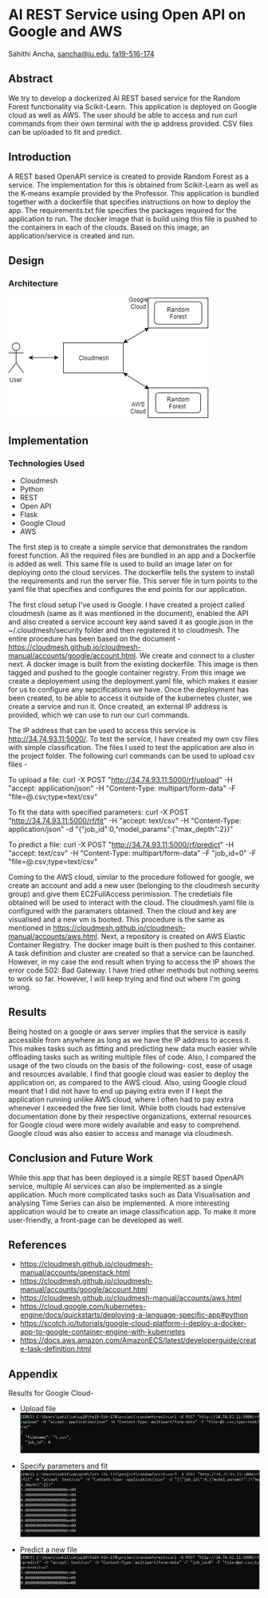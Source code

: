 # AI REST Service using Open API on Google and AWS

Sahithi Ancha, sancha@iu.edu, [fa19-516-174](https://github.com/cloudmesh-community/fa19-516-174)
  
## Abstract

We try to develop a dockerized AI REST based service for the Random Forest functionality via Scikit-Learn. This application is deployed on Google cloud as well as AWS. The user should be able to access and run curl commands from their own terminal with the ip address provided. CSV files can be uploaded to fit and predict.

## Introduction

A REST based OpenAPI service is created to provide Random Forest as a service. The implementation for this is obtained from Scikit-Learn as well as the K-means example provided by the Professor. This application is bundled together with a dockerfile that specifies instructions on how to deploy the app. The requirements.txt file specifies the packages required for the application to run. The docker image that is build using this file is pushed to the containers in each of the clouds. Based on this image, an application/service is created and run. 

## Design 
### Architecture

![Architecture](images/ar.png)

## Implementation

### Technologies Used
* Cloudmesh
* Python
* REST
* Open API
* Flask
* Google Cloud
* AWS

The first step is to create a simple service that demonstrates the random forest function. All the required files are bundled in an app and a Dockerfile is added as well. This same file is used to build an image later on for deploying onto the cloud services. The dockerfile tells the system to install the requirements and run the server file. This server file in turn points to the yaml file that specifies and configures the end points for our application. 

The first cloud setup I've used is Google. I have created a project called cloudmesh (same as it was mentioned in the document), enabled the API and also created a service account key aand saved it as google.json in the ~/.cloudmesh/security folder and then registered it to cloudmesh. The entire procedure has been based on the document - https://cloudmesh.github.io/cloudmesh-manual/accounts/google/account.html. We create and connect to a cluster next. A docker image is built from the existing dockerfile. This image is then tagged and pushed to the google container registry. From this image we create a deployement using the deployment.yaml file, which makes it easier for us to configure any sepcifications we have. Once the deployment has been created, to be able to access it outside of the kubernetes cluster, we create a service and run it. Once created, an external IP address is provided, which we can use to run our curl commands. 

The IP address that can be used to access this service is http://34.74.93.11:5000/.
To test the service, I have created my own csv files with simple classification. The files I used to test the application are also in the project folder. The following curl commands can be used to upload csv files -

To upload a file: 
curl -X POST "http://34.74.93.11:5000/rf/upload" -H "accept: application/json" -H "Content-Type: multipart/form-data" -F "file=@<filename>.csv;type=text/csv"

To fit the data with specified parameters: 
curl -X POST "http://34.74.93.11:5000/rf/fit" -H "accept: text/csv" -H "Content-Type: application/json" -d "{\"job_id\":0,\"model_params\":{\"max_depth\":2}}"

To predict a file: 
curl -X POST "http://34.74.93.11:5000/rf/predict" -H "accept: text/csv" -H "Content-Type: multipart/form-data" -F "job_id=0" -F "file=@<filename>.csv;type=text/csv"
  
Coming to the AWS cloud, similar to the procedure followed for google, we create an account and add a new user (belonging to the cloudmesh security group) and give them EC2FullAccess perimission. The credetials file obtained will be used to interact with the cloud. The cloudmesh.yaml file is configured with the paramaters obtained. Then the cloud and key are visualised and a new vm is booted. This procedure is the same as mentioned in https://cloudmesh.github.io/cloudmesh-manual/accounts/aws.html. Next, a repository is created on AWS Elastic Container Registry. The docker image built is then pushed to this container. A task definition and cluster are created so that a service can be launched. However, in my case the end result when trying to access the IP shows the error code 502: Bad Gateway. I have tried other methods but nothing seems to work so far. However, I will keep trying and find out where I'm going wrong.

## Results

Being hosted on a google or aws server implies that the service is easily accessible from anywhere as long as we have the IP address to access it. This makes tasks such as fitting and predicting new data much easier while offloading tasks such as writing multiple files of code. Also, I compared the usage of the two clouds on the basis of the following- cost, ease of usage and resources available. I find that google cloud was easier to deploy the application on, as compared to the AWS cloud. Also, using Google cloud meant that I did not have to end up paying extra even if I kept the application running unlike AWS cloud, where I often had to pay extra whenever I exceeded the free tier limit. While both clouds had extensive documentation done by their respective organizations, external resources for Google cloud were more widely available and easy to comprehend. Google cloud was also easier to access and manage via cloudmesh. 

## Conclusion and Future Work

While this app that has been deployed is a simple REST based OpenAPI service, multiple AI services can also be implemented as a single application. Much more complicated tasks such as Data Visualisation and analysing Time Series can also be implemented. A more interesting application would be to create an image classification app. To make it more user-friendly, a front-page can be developed as well.

## References

* https://cloudmesh.github.io/cloudmesh-manual/accounts/openstack.html
* https://cloudmesh.github.io/cloudmesh-manual/accounts/google/account.html
* https://cloudmesh.github.io/cloudmesh-manual/accounts/aws.html
* https://cloud.google.com/kubernetes-engine/docs/quickstarts/deploying-a-language-specific-app#python
* https://scotch.io/tutorials/google-cloud-platform-i-deploy-a-docker-app-to-google-container-engine-with-kubernetes
* https://docs.aws.amazon.com/AmazonECS/latest/developerguide/create-task-definition.html

## Appendix

Results for Google Cloud-

* Upload file
![Appendix](https://github.com/cloudmesh-community/fa19-516-174/blob/master/project/images/1.PNG)

* Specify parameters and fit
![Appendix](https://github.com/cloudmesh-community/fa19-516-174/blob/master/project/images/2.PNG)

* Predict a new file
![Appendix](https://github.com/cloudmesh-community/fa19-516-174/blob/master/project/images/3.PNG)
